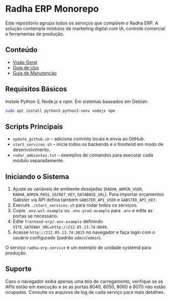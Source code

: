 # Radha ERP Monorepo

Este repositório agrupa todos os serviços que compõem o Radha ERP. A solução contempla módulos de marketing digital com IA, controle comercial e ferramentas de produção.

## Conteúdo
- [Visão Geral](docs/overview.md)
- [Guia de Uso](docs/user-guide.md)
- [Guia de Manutenção](docs/admin-guide.md)

## Requisitos Básicos
Instale Python 3, Node.js e npm. Em sistemas baseados em Debian:
```bash
sudo apt install python3 python3-venv nodejs npm
```

## Scripts Principais
- `update_github.sh` – adiciona commits locais e envia ao GitHub.
- `start_services.sh` – inicia todos os backends e o frontend em modo de desenvolvimento.
- `rodar_ambientes.txt` – exemplos de comandos para executar cada módulo separadamente.

## Iniciando o Sistema
1. Ajuste as variáveis de ambiente desejadas (`RADHA_ADMIN_USER`, `RADHA_ADMIN_PASS`, `SECRET_KEY`, `DATABASE_URL`). Para importar orçamentos Gabster via API defina também `GABSTER_API_USER` e `GABSTER_API_KEY`.
2. Execute `./start_services.sh` para rodar todos os serviços.
3. Copie `.env.wsl.example` ou `.env.prod.example` para `.env` e edite as portas se necessário.
4. Edite `frontend-erp/.env.example` definindo `VITE_GATEWAY_URL=http://212.85.13.74:8040`.
5. Acesse `http://212.85.13.74:3015` no navegador e faça login com o usuário configurado (padrão `admin`/`admin`).

O serviço `radha-erp.service` é um exemplo de unidade systemd para produção.

## Suporte
Caso o navegador exiba apenas uma tela de carregamento, verifique se as APIs estão em execução e se as portas 8040, 8050, 8060 e 8070 não estão ocupadas. Consulte os arquivos de log de cada serviço para mais detalhes.


